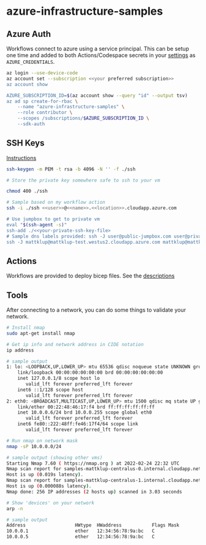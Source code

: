 # azure-infrastructure-samples

## Azure Auth

Workflows connect to azure using a service principal.  This can be setup one time and added to both Actions/Codespace secrets in your [settings](https://docs.github.com/en/actions/security-guides/encrypted-secrets) as `AZURE_CREDENTIALS`.

```bash
az login --use-device-code
az account set --subscription <<your preferred subscription>>
az account show

AZURE_SUBSCRIPTION_ID=$(az account show --query "id" --output tsv)
az ad sp create-for-rbac \
    --name "azure-infrastructure-samples" \
    --role contributor \
    --scopes /subscriptions/$AZURE_SUBSCRIPTION_ID \
    --sdk-auth
```

## SSH Keys

[Instructions](https://docs.microsoft.com/en-us/azure/virtual-machines/linux/mac-create-ssh-keys)

```bash
ssh-keygen -m PEM -t rsa -b 4096 -N '' -f ./ssh

# Store the private key somewhere safe to ssh to your vm

chmod 400 ./ssh

# Sample based on my workflow action
ssh -i ./ssh <<user>>@<<name>>.<<location>>.cloudapp.azure.com

# Use jumpbox to get to private vm
eval "$(ssh-agent -s)"
ssh-add ./<<your-private-ssh-key-file>
# Sample dns labels provided: ssh -J user@public-jumpbox.com user@private-dns-name.com
ssh -J mattklup@mattklup-test.westus2.cloudapp.azure.com mattklup@mattklup-test-0.mattklup-test.com
```

## Actions

Workflows are provided to deploy bicep files.  See the [descriptions](bicep/README.md)

## Tools

After connecting to a network, you can do some things to validate your network.

```bash
# Install nmap
sudo apt-get install nmap

# Get ip info and network address in CIDE notation
ip address

# sample output
1: lo: <LOOPBACK,UP,LOWER_UP> mtu 65536 qdisc noqueue state UNKNOWN group default qlen 1000
    link/loopback 00:00:00:00:00:00 brd 00:00:00:00:00:00
    inet 127.0.0.1/8 scope host lo
       valid_lft forever preferred_lft forever
    inet6 ::1/128 scope host 
       valid_lft forever preferred_lft forever
2: eth0: <BROADCAST,MULTICAST,UP,LOWER_UP> mtu 1500 qdisc mq state UP group default qlen 1000
    link/ether 00:22:48:46:17:f4 brd ff:ff:ff:ff:ff:ff
    inet 10.0.0.6/24 brd 10.0.0.255 scope global eth0
       valid_lft forever preferred_lft forever
    inet6 fe80::222:48ff:fe46:17f4/64 scope link 
       valid_lft forever preferred_lft forever

# Run nmap on network mask
nmap -sP 10.0.0.0/24

# sample output (showing other vms)
Starting Nmap 7.60 ( https://nmap.org ) at 2022-02-24 22:32 UTC
Nmap scan report for samples-mattklup-centralus-0.internal.cloudapp.net (10.0.0.5)
Host is up (0.019s latency).
Nmap scan report for samples-mattklup-centralus-1.internal.cloudapp.net (10.0.0.6)
Host is up (0.000088s latency).
Nmap done: 256 IP addresses (2 hosts up) scanned in 3.03 seconds

# Show 'devices' on your network
arp -n

# sample output
Address                  HWtype  HWaddress           Flags Mask            Iface
10.0.0.1                 ether   12:34:56:78:9a:bc   C                     eth0
10.0.0.5                 ether   12:34:56:78:9a:bc   C                     eth0
```